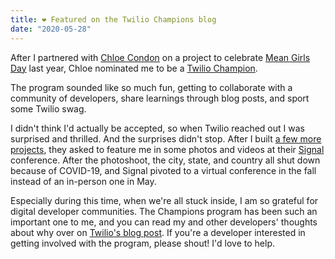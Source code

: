 ```yaml
---
title: ❤️ Featured on the Twilio Champions blog
date: "2020-05-28"
---
```


After I partnered with [Chloe Condon](https://twitter.com/ChloeCondon) on a project to celebrate [Mean Girls Day](https://dev.to/twilio/trying-to-make-fetch-errr-a-post-request-happen-12ad) last year, Chloe nominated me to be a [Twilio Champion](https://www.twilio.com/champions). 

The program sounded like so much fun, getting to collaborate with a community of developers, share learnings through blog posts, and sport some Twilio swag.

I didn't think I'd actually be accepted, so when Twilio reached out I was surprised and thrilled. And the surprises didn't stop. After I built [a few more projects](https://dev.to/kimberleejohnson), they asked to feature me in some photos and videos at their [Signal](https://signal.twilio.com/) conference. After the photoshoot, the city, state, and country all shut down because of COVID-19, and Signal pivoted to a virtual conference in the fall instead of an in-person one in May.

Especially during this time, when we're all stuck inside, I am so grateful for digital developer communities. The Champions program has been such an important one to me, and you can read my and other developers' thoughts about why over on [Twilio's blog post](https://www.twilio.com/blog/meet-our-heroes-twilio-champions). If you're a developer interested in getting involved with the program, please shout! I'd love to help. 